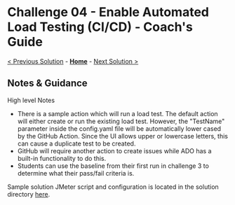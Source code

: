# Challenge 04 - Enable Automated Load Testing (CI/CD) - Coach's Guide 

[< Previous Solution](./Solution-03.md) - **[Home](./README.md)** - [Next Solution >](./Solution-05.md)

## Notes & Guidance


High level Notes

- There is a sample action which will run a load test.  The default action will either create or run the existing load test.  However, the "TestName" parameter inside the config.yaml file will be automatically lower cased by the GitHub Action.  Since the UI allows upper or lowercase letters, this can cause a duplicate test to be created.
- GitHub will require another action to create issues while ADO has a built-in functionality to do this.
- Students can use the baseline from their first run in challenge 3 to determine what their pass/fail criteria is.

Sample solution JMeter script and configuration is located in the solution directory [here](./Solutions/Challenge4/).